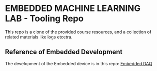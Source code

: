 # EMBEDDED MACHINE LEARNING LAB - Tooling Repo
This repo is a clone of the provided course resources, and a collection of related materials like logs etcetra.

## Reference of Embedded Development
The development of the Embedded device is in this repo: [Embedded DAQ](https://github.com/RichardKroesen/HAN2324-AIL-LAB)
